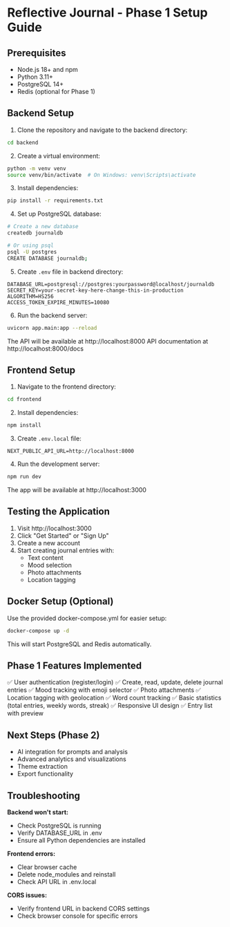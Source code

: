 # Reflective Journal - Phase 1 Setup Guide

## Prerequisites
- Node.js 18+ and npm
- Python 3.11+
- PostgreSQL 14+
- Redis (optional for Phase 1)

## Backend Setup

1. Clone the repository and navigate to the backend directory:
```bash
cd backend
```

2. Create a virtual environment:
```bash
python -m venv venv
source venv/bin/activate  # On Windows: venv\Scripts\activate
```

3. Install dependencies:
```bash
pip install -r requirements.txt
```

4. Set up PostgreSQL database:
```bash
# Create a new database
createdb journaldb

# Or using psql
psql -U postgres
CREATE DATABASE journaldb;
```

5. Create `.env` file in backend directory:
```env
DATABASE_URL=postgresql://postgres:yourpassword@localhost/journaldb
SECRET_KEY=your-secret-key-here-change-this-in-production
ALGORITHM=HS256
ACCESS_TOKEN_EXPIRE_MINUTES=10080
```

6. Run the backend server:
```bash
uvicorn app.main:app --reload
```

The API will be available at http://localhost:8000
API documentation at http://localhost:8000/docs

## Frontend Setup

1. Navigate to the frontend directory:
```bash
cd frontend
```

2. Install dependencies:
```bash
npm install
```

3. Create `.env.local` file:
```env
NEXT_PUBLIC_API_URL=http://localhost:8000
```

4. Run the development server:
```bash
npm run dev
```

The app will be available at http://localhost:3000

## Testing the Application

1. Visit http://localhost:3000
2. Click "Get Started" or "Sign Up"
3. Create a new account
4. Start creating journal entries with:
   - Text content
   - Mood selection
   - Photo attachments
   - Location tagging

## Docker Setup (Optional)

Use the provided docker-compose.yml for easier setup:

```bash
docker-compose up -d
```

This will start PostgreSQL and Redis automatically.

## Phase 1 Features Implemented

✅ User authentication (register/login)
✅ Create, read, update, delete journal entries
✅ Mood tracking with emoji selector
✅ Photo attachments
✅ Location tagging with geolocation
✅ Word count tracking
✅ Basic statistics (total entries, weekly words, streak)
✅ Responsive UI design
✅ Entry list with preview

## Next Steps (Phase 2)

- AI integration for prompts and analysis
- Advanced analytics and visualizations
- Theme extraction
- Export functionality

## Troubleshooting

**Backend won't start:**
- Check PostgreSQL is running
- Verify DATABASE_URL in .env
- Ensure all Python dependencies are installed

**Frontend errors:**
- Clear browser cache
- Delete node_modules and reinstall
- Check API URL in .env.local

**CORS issues:**
- Verify frontend URL in backend CORS settings
- Check browser console for specific errors 
